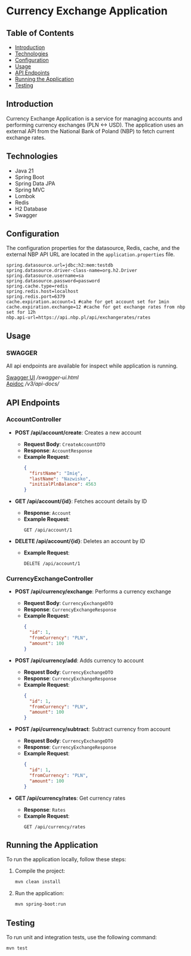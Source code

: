 # Currency Exchange Application

## Table of Contents

- [Introduction](#introduction)
- [Technologies](#technologies)
- [Configuration](#configuration)
- [Usage](#usage)
- [API Endpoints](#api-endpoints)
- [Running the Application](#running-the-application)
- [Testing](#testing)

## Introduction

Currency Exchange Application is a service for managing accounts and performing currency exchanges (PLN <-> USD). 
The application uses an external API from the National Bank of Poland (NBP) to fetch current exchange rates.

## Technologies

- Java 21
- Spring Boot
- Spring Data JPA
- Spring MVC
- Lombok
- Redis
- H2 Database
- Swagger

## Configuration
The configuration properties for the datasource, Redis, cache, and the external NBP API URL are located in the `application.properties` file.

```properties
spring.datasource.url=jdbc:h2:mem:testdb
spring.datasource.driver-class-name=org.h2.Driver
spring.datasource.username=sa
spring.datasource.password=password
spring.cache.type=redis
spring.redis.host=localhost
spring.redis.port=6379
cache.expiration.account=1 #cahe for get account set for 1min
cache.expiration.exchange=12 #cache for get exchange rates from nbp set for 12h
nbp.api-url=https://api.nbp.pl/api/exchangerates/rates
```

## Usage

### SWAGGER
All api endpoints are available for inspect while application is running.

[Swagger UI](http://localhost:8080/swagger-ui.html) <i>/swagger-ui.html</i></br>
[Apidoc](http://localhost:8080/v3/api-docs/) <i>/v3/api-docs/</i>


## API Endpoints

### AccountController

- **POST /api/account/create**: Creates a new account
    - **Request Body**: `CreateAccountDTO`
    - **Response**: `AccountResponse`
    - **Example Request**:
      ```json
      {
        "firstName": "Imię",
        "lastName": "Nazwisko",
        "initialPlnBalance": 4563
      }
      ```

- **GET /api/account/{id}**: Fetches account details by ID
    - **Response**: `Account`
    - **Example Request**:
      ```
      GET /api/account/1
      ```

- **DELETE /api/account/{id}**: Deletes an account by ID
    - **Example Request**:
      ```
      DELETE /api/account/1
      ```

### CurrencyExchangeController

- **POST /api/currency/exchange**: Performs a currency exchange
    - **Request Body**: `CurrencyExchangeDTO`
    - **Response**: `CurrencyExchangeResponse`
    - **Example Request**:
      ```json
      {
        "id": 1,
        "fromCurrency": "PLN",
        "amount": 100
      }
      ```
- **POST /api/currency/add**: Adds currency to account
    - **Request Body**: `CurrencyExchangeDTO`
    - **Response**: `CurrencyExchangeResponse`
    - **Example Request**:
      ```json
      {
        "id": 1,
        "fromCurrency": "PLN",
        "amount": 100
      }
      ```
- **POST /api/currency/subtract**: Subtract currency from account
    - **Request Body**: `CurrencyExchangeDTO`
    - **Response**: `CurrencyExchangeResponse`
    - **Example Request**:
      ```json
      {
        "id": 1,
        "fromCurrency": "PLN",
        "amount": 100
      }
      ```

- **GET /api/currency/rates**: Get currency rates
    - **Response**: `Rates`
    - **Example Request**:
      ```
      GET /api/currency/rates
      ```

## Running the Application

To run the application locally, follow these steps:

1. Compile the project:
    ```sh
    mvn clean install
    ```
2. Run the application:
    ```sh
    mvn spring-boot:run
    ```

## Testing

To run unit and integration tests, use the following command:

```sh
mvn test
```
